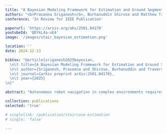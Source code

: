 ```yaml
---
title: "A Bayesian Modeling Framework for Estimation and Ground Segmentation of Cluttered Staircases"
authors: "<b>Prasanna Sriganesh</b>, Burhanuddin Shirose and Matthew Travers"
conference: 'In Review for IEEE Publication'

paperurl: 'https://arxiv.org/abs/2501.04170'
youtubeId: 'QDYkL4a-uE4'
image: '/images/stair_bayesian_estimation.png'

location: ''
date: 2024-12-13

bibtex: "@article{sriganesh2025bayesian,
  \n\t title={A Bayesian Modeling Framework for Estimation and Ground Segmentation of Cluttered Staircases},
  \n\t author={Sriganesh, Prasanna and Shirose, Burhanuddin and Travers, Matthew},
  \n\t journal={arXiv preprint arXiv:2501.04170},
  \n\t year={2025}
\n}"

abstract: "Autonomous robot navigation in complex environments requires robust perception as well as high-level scene understanding due to perceptual challenges, such as occlusions, and uncertainty introduced by robot movement. For example, a robot climbing a cluttered staircase can misinterpret clutter as a step, misrepresenting the state and compromising safety. This requires robust state estimation methods capable of inferring the underlying structure of the environment even from incomplete sensor data. In this paper, we introduce a novel method for robust state estimation of staircases. To address the challenge of perceiving occluded staircases extending beyond the robot's field-of-view, our approach combines an infinite-width staircase representation with a finite endpoint state to capture the overall staircase structure. This representation is integrated into a Bayesian inference framework to fuse noisy measurements enabling accurate estimation of staircase location even with partial observations and occlusions. Additionally, we present a segmentation algorithm that works in conjunction with the staircase estimation pipeline to accurately identify clutter-free regions on a staircase. Our method is extensively evaluated on real robot across diverse staircases, demonstrating significant improvements in estimation accuracy and segmentation performance compared to baseline approaches."

collection: publications
selected: 'true'

# singlelink: /publication/staircase-estimation
# single: 'false'

---
```





